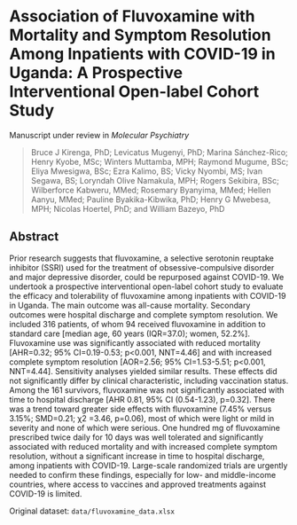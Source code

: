 # Association of Fluvoxamine with Mortality and Symptom Resolution Among Inpatients with COVID-19 in Uganda: A Prospective Interventional Open-label Cohort Study
Manuscript under review in *Molecular Psychiatry*

> Bruce J Kirenga, PhD; Levicatus Mugenyi, PhD; Marina Sánchez-Rico; Henry Kyobe, MSc; Winters Muttamba, MPH; Raymond Mugume, BSc; Eliya Mwesigwa, BSc; Ezra Kalimo, BS; Vicky Nyombi, MS; Ivan Segawa, BS; Loryndah Olive Namakula, MPH; Rogers Sekibira, BSc; Wilberforce Kabweru, MMed; Rosemary Byanyima, MMed; Hellen Aanyu, MMed; Pauline Byakika-Kibwika, PhD; Henry G Mwebesa, MPH; Nicolas Hoertel, PhD; and William Bazeyo, PhD        


## Abstract 
Prior research suggests that fluvoxamine, a selective serotonin reuptake inhibitor (SSRI) used for the treatment of obsessive-compulsive disorder and major depressive disorder, could be repurposed against COVID-19. We undertook a prospective interventional open-label cohort study to evaluate the efficacy and tolerability of fluvoxamine among inpatients with COVID-19 in Uganda. The main outcome was all-cause mortality. Secondary outcomes were hospital discharge and complete symptom resolution. We included 316 patients, of whom 94 received fluvoxamine in addition to standard care [median age, 60 years (IQR=37.0); women, 52.2%]. Fluvoxamine use was significantly associated with reduced mortality [AHR=0.32; 95% CI=0.19-0.53; p<0.001, NNT=4.46] and with increased complete symptom resolution [AOR=2.56; 95% CI=1.53-5.51; p<0.001, NNT=4.44]. Sensitivity analyses yielded similar results. These effects did not significantly differ by clinical characteristic, including vaccination status. Among the 161 survivors, fluvoxamine was not significantly associated with time to hospital discharge [AHR 0.81, 95% CI (0.54-1.23), p=0.32]. There was a trend toward greater side effects with fluvoxamine (7.45% versus 3.15%; SMD=0.21; χ2 =3.46, p=0.06), most of which were light or mild in severity and none of which were serious. One hundred mg of fluvoxamine prescribed twice daily for 10 days was well tolerated and significantly associated with reduced mortality and with increased complete symptom resolution, without a significant increase in time to hospital discharge, among inpatients with COVID-19. Large-scale randomized trials are urgently needed to confirm these findings, especially for low- and middle-income countries, where access to vaccines and approved treatments against COVID-19 is limited.


Original dataset: `data/fluvoxamine_data.xlsx`
